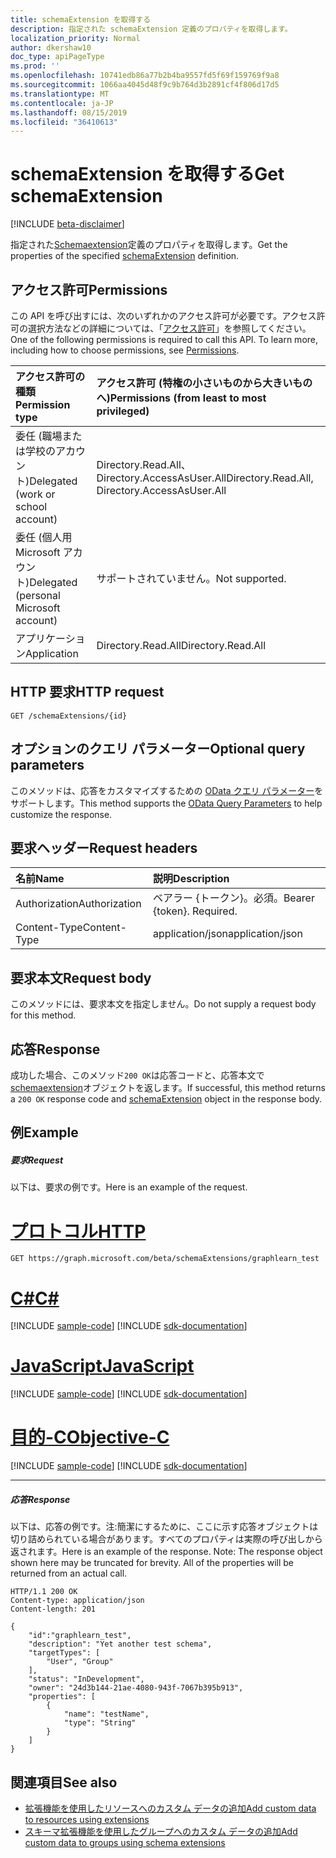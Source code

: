 ```yaml
---
title: schemaExtension を取得する
description: 指定された schemaExtension 定義のプロパティを取得します。
localization_priority: Normal
author: dkershaw10
doc_type: apiPageType
ms.prod: ''
ms.openlocfilehash: 10741edb86a77b2b4ba9557fd5f69f159769f9a8
ms.sourcegitcommit: 1066aa4045d48f9c9b764d3b2891cf4f806d17d5
ms.translationtype: MT
ms.contentlocale: ja-JP
ms.lasthandoff: 08/15/2019
ms.locfileid: "36410613"
---
```

# <a name="get-schemaextension"></a><span data-ttu-id="4a2cc-103">schemaExtension を取得する</span><span class="sxs-lookup"><span data-stu-id="4a2cc-103">Get schemaExtension</span></span>

[!INCLUDE [beta-disclaimer](../../includes/beta-disclaimer.md)]

<span data-ttu-id="4a2cc-104">指定された[Schemaextension](../resources/schemaextension.md)定義のプロパティを取得します。</span><span class="sxs-lookup"><span data-stu-id="4a2cc-104">Get the properties of the specified [schemaExtension](../resources/schemaextension.md) definition.</span></span>

## <a name="permissions"></a><span data-ttu-id="4a2cc-105">アクセス許可</span><span class="sxs-lookup"><span data-stu-id="4a2cc-105">Permissions</span></span>
<span data-ttu-id="4a2cc-p101">この API を呼び出すには、次のいずれかのアクセス許可が必要です。アクセス許可の選択方法などの詳細については、「[アクセス許可](/graph/permissions-reference)」を参照してください。</span><span class="sxs-lookup"><span data-stu-id="4a2cc-p101">One of the following permissions is required to call this API. To learn more, including how to choose permissions, see [Permissions](/graph/permissions-reference).</span></span>


|<span data-ttu-id="4a2cc-108">アクセス許可の種類</span><span class="sxs-lookup"><span data-stu-id="4a2cc-108">Permission type</span></span>      | <span data-ttu-id="4a2cc-109">アクセス許可 (特権の小さいものから大きいものへ)</span><span class="sxs-lookup"><span data-stu-id="4a2cc-109">Permissions (from least to most privileged)</span></span>              |
|:--------------------|:---------------------------------------------------------|
|<span data-ttu-id="4a2cc-110">委任 (職場または学校のアカウント)</span><span class="sxs-lookup"><span data-stu-id="4a2cc-110">Delegated (work or school account)</span></span> | <span data-ttu-id="4a2cc-111">Directory.Read.All、Directory.AccessAsUser.All</span><span class="sxs-lookup"><span data-stu-id="4a2cc-111">Directory.Read.All, Directory.AccessAsUser.All</span></span>    |
|<span data-ttu-id="4a2cc-112">委任 (個人用 Microsoft アカウント)</span><span class="sxs-lookup"><span data-stu-id="4a2cc-112">Delegated (personal Microsoft account)</span></span> | <span data-ttu-id="4a2cc-113">サポートされていません。</span><span class="sxs-lookup"><span data-stu-id="4a2cc-113">Not supported.</span></span>    |
|<span data-ttu-id="4a2cc-114">アプリケーション</span><span class="sxs-lookup"><span data-stu-id="4a2cc-114">Application</span></span> | <span data-ttu-id="4a2cc-115">Directory.Read.All</span><span class="sxs-lookup"><span data-stu-id="4a2cc-115">Directory.Read.All</span></span> |

## <a name="http-request"></a><span data-ttu-id="4a2cc-116">HTTP 要求</span><span class="sxs-lookup"><span data-stu-id="4a2cc-116">HTTP request</span></span>
<!-- { "blockType": "ignored" } -->
```http
GET /schemaExtensions/{id}
```
## <a name="optional-query-parameters"></a><span data-ttu-id="4a2cc-117">オプションのクエリ パラメーター</span><span class="sxs-lookup"><span data-stu-id="4a2cc-117">Optional query parameters</span></span>
<span data-ttu-id="4a2cc-118">このメソッドは、応答をカスタマイズするための [OData クエリ パラメーター](https://developer.microsoft.com/graph/docs/concepts/query_parameters)をサポートします。</span><span class="sxs-lookup"><span data-stu-id="4a2cc-118">This method supports the [OData Query Parameters](https://developer.microsoft.com/graph/docs/concepts/query_parameters) to help customize the response.</span></span>

## <a name="request-headers"></a><span data-ttu-id="4a2cc-119">要求ヘッダー</span><span class="sxs-lookup"><span data-stu-id="4a2cc-119">Request headers</span></span>
| <span data-ttu-id="4a2cc-120">名前</span><span class="sxs-lookup"><span data-stu-id="4a2cc-120">Name</span></span>      |<span data-ttu-id="4a2cc-121">説明</span><span class="sxs-lookup"><span data-stu-id="4a2cc-121">Description</span></span>|
|:----------|:----------|
| <span data-ttu-id="4a2cc-122">Authorization</span><span class="sxs-lookup"><span data-stu-id="4a2cc-122">Authorization</span></span>  | <span data-ttu-id="4a2cc-p102">ベアラー {トークン}。必須。</span><span class="sxs-lookup"><span data-stu-id="4a2cc-p102">Bearer {token}. Required.</span></span> |
| <span data-ttu-id="4a2cc-125">Content-Type</span><span class="sxs-lookup"><span data-stu-id="4a2cc-125">Content-Type</span></span>   | <span data-ttu-id="4a2cc-126">application/json</span><span class="sxs-lookup"><span data-stu-id="4a2cc-126">application/json</span></span> |

## <a name="request-body"></a><span data-ttu-id="4a2cc-127">要求本文</span><span class="sxs-lookup"><span data-stu-id="4a2cc-127">Request body</span></span>
<span data-ttu-id="4a2cc-128">このメソッドには、要求本文を指定しません。</span><span class="sxs-lookup"><span data-stu-id="4a2cc-128">Do not supply a request body for this method.</span></span>

## <a name="response"></a><span data-ttu-id="4a2cc-129">応答</span><span class="sxs-lookup"><span data-stu-id="4a2cc-129">Response</span></span>

<span data-ttu-id="4a2cc-130">成功した場合、このメソッド`200 OK`は応答コードと、応答本文で[schemaextension](../resources/schemaextension.md)オブジェクトを返します。</span><span class="sxs-lookup"><span data-stu-id="4a2cc-130">If successful, this method returns a `200 OK` response code and [schemaExtension](../resources/schemaextension.md) object in the response body.</span></span>
## <a name="example"></a><span data-ttu-id="4a2cc-131">例</span><span class="sxs-lookup"><span data-stu-id="4a2cc-131">Example</span></span>
##### <a name="request"></a><span data-ttu-id="4a2cc-132">要求</span><span class="sxs-lookup"><span data-stu-id="4a2cc-132">Request</span></span>
<span data-ttu-id="4a2cc-133">以下は、要求の例です。</span><span class="sxs-lookup"><span data-stu-id="4a2cc-133">Here is an example of the request.</span></span>

# <a name="httptabhttp"></a>[<span data-ttu-id="4a2cc-134">プロトコル</span><span class="sxs-lookup"><span data-stu-id="4a2cc-134">HTTP</span></span>](#tab/http)
<!-- {
  "blockType": "request",
  "name": "get_schemaextension"
}-->
```http
GET https://graph.microsoft.com/beta/schemaExtensions/graphlearn_test
```
# <a name="ctabcsharp"></a>[<span data-ttu-id="4a2cc-135">C#</span><span class="sxs-lookup"><span data-stu-id="4a2cc-135">C#</span></span>](#tab/csharp)
[!INCLUDE [sample-code](../includes/snippets/csharp/get-schemaextension-csharp-snippets.md)]
[!INCLUDE [sdk-documentation](../includes/snippets/snippets-sdk-documentation-link.md)]

# <a name="javascripttabjavascript"></a>[<span data-ttu-id="4a2cc-136">JavaScript</span><span class="sxs-lookup"><span data-stu-id="4a2cc-136">JavaScript</span></span>](#tab/javascript)
[!INCLUDE [sample-code](../includes/snippets/javascript/get-schemaextension-javascript-snippets.md)]
[!INCLUDE [sdk-documentation](../includes/snippets/snippets-sdk-documentation-link.md)]

# <a name="objective-ctabobjc"></a>[<span data-ttu-id="4a2cc-137">目的-C</span><span class="sxs-lookup"><span data-stu-id="4a2cc-137">Objective-C</span></span>](#tab/objc)
[!INCLUDE [sample-code](../includes/snippets/objc/get-schemaextension-objc-snippets.md)]
[!INCLUDE [sdk-documentation](../includes/snippets/snippets-sdk-documentation-link.md)]

---

##### <a name="response"></a><span data-ttu-id="4a2cc-138">応答</span><span class="sxs-lookup"><span data-stu-id="4a2cc-138">Response</span></span>
<span data-ttu-id="4a2cc-p103">以下は、応答の例です。注:簡潔にするために、ここに示す応答オブジェクトは切り詰められている場合があります。すべてのプロパティは実際の呼び出しから返されます。</span><span class="sxs-lookup"><span data-stu-id="4a2cc-p103">Here is an example of the response. Note: The response object shown here may be truncated for brevity. All of the properties will be returned from an actual call.</span></span>
<!-- {
  "blockType": "response",
  "truncated": true,
  "@odata.type": "microsoft.graph.schemaExtension"
} -->
```http
HTTP/1.1 200 OK
Content-type: application/json
Content-length: 201

{
    "id":"graphlearn_test",
    "description": "Yet another test schema",
    "targetTypes": [
        "User", "Group"
    ],
    "status": "InDevelopment",
    "owner": "24d3b144-21ae-4080-943f-7067b395b913",
    "properties": [
        {
            "name": "testName",
            "type": "String"
        }
    ]
}
```

## <a name="see-also"></a><span data-ttu-id="4a2cc-142">関連項目</span><span class="sxs-lookup"><span data-stu-id="4a2cc-142">See also</span></span>

- [<span data-ttu-id="4a2cc-143">拡張機能を使用したリソースへのカスタム データの追加</span><span class="sxs-lookup"><span data-stu-id="4a2cc-143">Add custom data to resources using extensions</span></span>](/graph/extensibility-overview)
- [<span data-ttu-id="4a2cc-144">スキーマ拡張機能を使用したグループへのカスタム データの追加</span><span class="sxs-lookup"><span data-stu-id="4a2cc-144">Add custom data to groups using schema extensions</span></span>](/graph/extensibility-schema-groups)


<!-- uuid: 8fcb5dbc-d5aa-4681-8e31-b001d5168d79
2015-10-25 14:57:30 UTC -->
<!--
{
  "type": "#page.annotation",
  "description": "Get schemaExtension",
  "keywords": "",
  "section": "documentation",
  "tocPath": "",
  "suppressions": [
  ]
}
-->
